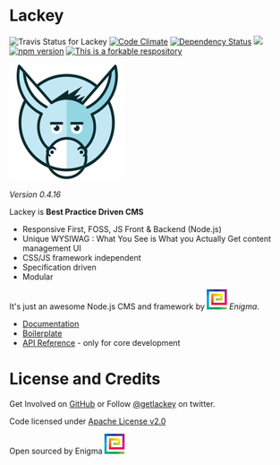 # Lackey

![Travis Status for Lackey](https://travis-ci.org/getlackey/lackey-cms.svg?branch=master)
[![Code Climate](https://codeclimate.com/github/getlackey/lackey-cms/badges/gpa.svg)](https://codeclimate.com/github/getlackey/lackey-cms)
[![Dependency Status](https://david-dm.org/getlackey/lackey-cms.svg)](https://david-dm.org/getlackey/lackey-cms) ![](https://reposs.herokuapp.com/?path=getlackey/lackey-cms) [![npm version](https://badge.fury.io/js/lackey-cms.svg)](https://badge.fury.io/js/lackey-cms) [![This is a forkable respository](https://img.shields.io/badge/forkable-yes-brightgreen.svg)](https://basicallydan.github.io/forkability/?u=getlackey&r=lackey-cms&l=nodejs)

![Lackey](./docs/lackey-logo.png)

_Version 0.4.16_

Lackey is __Best Practice Driven CMS__

 * Responsive First, FOSS, JS Front & Backend (Node.js)
 * Unique WYSIWAG : What You See is What you Actually Get content management UI
 * CSS/JS framework independent
 * Specification driven
 * Modular

It's just an awesome Node.js CMS and framework by ![Enigma Marketing Services](./docs/logo-spiral@2x.png) _Enigma_.

 * [Documentation](https://github.com/getlackey/lackey-cms/wiki)
 * [Boilerplate](https://github.com/getlackey/boilerplate)
 * [API Reference](http://getlackey.github.io/lackey-cms) - only for core development

# License and Credits

Get Involved on [GitHub](https://github.com/getlackey) or Follow [@getlackey](https://twitter.com/GetLackey) on twitter.

Code licensed under [Apache License v2.0](http://www.apache.org/licenses/LICENSE-2.0)

Open sourced by Enigma ![Enigma Marketing Services](./docs/logo-spiral@2x.png)
